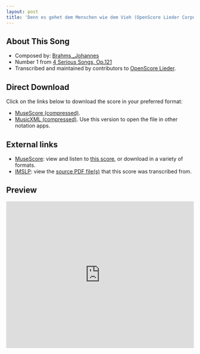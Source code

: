 ```yaml
---
layout: post
title: 'Denn es gehet dem Menschen wie dem Vieh (OpenScore Lieder Corpus)'
---
```


## About This Song

- Composed by: [Brahms,_Johannes](https://fourscoreandmore.org/openscore/lieder/Brahms,_Johannes)
- Number 1 from [4 Serious Songs, Op.121](https://fourscoreandmore.org/openscore/lieder/Brahms,_Johannes/4_Serious_Songs,_Op.121)
- Transcribed and maintained by contributors to [OpenScore Lieder].

[OpenScore Lieder]: https://musescore.com/openscore-lieder-corpus

## Direct Download

Click on the links below to download the score in your preferred format:
- [MuseScore (compressed)](https://github.com/openscore/lieder/blob/main/scores/Brahms,_Johannes/4_Serious_Songs,_Op.121/1_Denn_es_gehet_dem_Menschen_wie_dem_Vieh/lc6686592.mscz?raw=true).
- [MusicXML (compressed)](https://github.com/openscore/lieder/blob/main/scores/Brahms,_Johannes/4_Serious_Songs,_Op.121/1_Denn_es_gehet_dem_Menschen_wie_dem_Vieh/lc6686592.mxl?raw=true). Use this version to open the file in other notation apps.

## External links

- [MuseScore]: view and listen to [this score][MuseScore], or download in a variety of formats.
- [IMSLP]: view the [source PDF file(s)][IMSLP] that this score was transcribed from.

[MuseScore]: https://musescore.com/score/6686592
[IMSLP]: https://imslp.org/wiki/Special:ReverseLookup/85424

## Preview

<iframe width="100%" height="394" src="https://musescore.com/openscore-lieder-corpus/scores/6686592/embed" frameborder="0" allowfullscreen allow="autoplay; fullscreen"></iframe>
